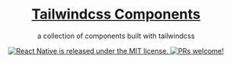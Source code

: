 <h1 align="center">
  <a href="https://github.com/zerexei/">
    Tailwindcss Components
  </a>
</h1>

<p align="center">
  a collection of components built with tailwindcss
</p>

<p align="center">
  <a href="https://lbesson.mit-license.org/">
    <img src="https://img.shields.io/badge/license-MIT-blue.svg" alt="React Native is released under the MIT license." />
  </a>
  <a href="#">
    <img src="https://img.shields.io/badge/Pull_Request-YES-blue.svg" alt="PRs welcome!" />
  </a>
</p>
